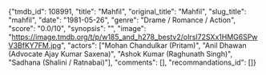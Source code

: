 {"tmdb_id": 108991, "title": "Mahfil", "original_title": "Mahfil", "slug_title": "mahfil", "date": "1981-05-26", "genre": "Drame / Romance / Action", "score": "0.0/10", "synopsis": "", "image": "https://image.tmdb.org/t/p/w185_and_h278_bestv2/oIrsI72SXx1HMG6SPwV3BfKY7FM.jpg", "actors": ["Mohan Chandulkar (Pritam)", "Anil Dhawan (Advocate Ajay Kumar Saxena)", "Ashok Kumar (Raghunath Singh)", "Sadhana (Shalini / Ratnabai)"], "comments": [], "recommandations_id": []}